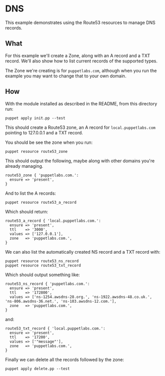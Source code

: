 # DNS

This example demonstrates using the Route53 resources to manage DNS
records.

## What

For this example we'll create a Zone, along with an A record and a TXT
record. We'll also show how to list current records of the supported types.

The Zone we're creating is for `puppetlabs.com`, although when you run
the example you may want to change that to your own domain.

## How

With the module installed as described in the README, from this
directory run:

    puppet apply init.pp --test

This should create a Route53 zone, an A record for
`local.puppetlabs.com` pointing to 127.0.0.1 and a TXT record.

You should be see the zone when you run:

    puppet resource route53_zone

This should output the following, maybe along with other domains you're
already managing.

```puppet
route53_zone { 'puppetlabs.com.':
  ensure => 'present',
}
```

And to list the A records:

    puppet resource route53_a_record

Which should return:

```puppet
route53_a_record { 'local.puppetlabs.com.':
  ensure => 'present',
  ttl    => '3000',
  values => ['127.0.0.1'],
  zone   => 'puppetlabs.com.',
}
```

We can also list the automatically created NS record and a TXT record with:

    puppet resource route53_ns_record
    puppet resource route53_txt_record

Which should output something like:

```puppet
route53_ns_record { 'puppetlabs.com.':
  ensure => 'present',
  ttl    => '172800',
  values => ['ns-1254.awsdns-28.org.', 'ns-1922.awsdns-48.co.uk.', 'ns-806.awsdns-36.net.', 'ns-103.awsdns-12.com.'],
  zone   => 'puppetlabs.com.',
}
```

and:

```puppet
route53_txt_record { 'local.puppetlabs.com.':
  ensure => 'present',
  ttl    => '17200',
  values => ['"message"'],
  zone   => 'puppetlabs.com.',
}
```

Finally we can delete all the records followed by the zone:

    puppet apply delete.pp --test
